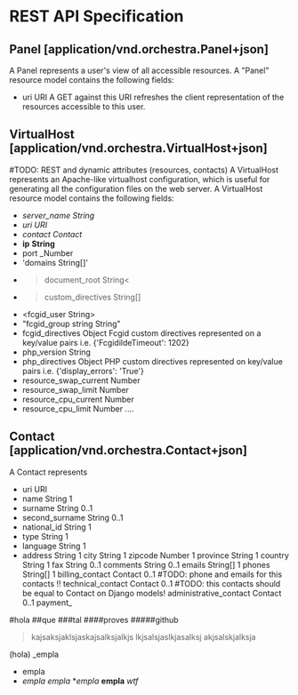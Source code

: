 REST API Specification
======================


Panel [application/vnd.orchestra.Panel+json]
--------------------------------------------
A Panel represents a user's view of all accessible resources.
A "Panel" resource model contains the following fields:

* uri                     URI         A GET against this URI refreshes the client representation of the resources accessible to this user.


VirtualHost [application/vnd.orchestra.VirtualHost+json]
--------------------------------------------------------
#TODO: REST and dynamic attributes (resources, contacts)
A VirtualHost represents an Apache-like virtualhost configuration, which is useful for generating all the configuration files on the web server.
A VirtualHost resource model contains the following fields:

* *server_name*             _String_
* *uri*                     _URI_
* *contact*                 _Contact_
* **ip**                      __String__
* port                    _Number
* 'domains                 String[]'
* >document_root           String<
* >custom_directives       String[]
* <fcgid_user              String>
* "fcgid_group string      String"
* fcgid_directives        Object      Fcgid custom directives represented on a key/value pairs i.e. {'FcgidildeTimeout': 1202}
* php_version             String
* php_directives          Object      PHP custom directives represented on key/value pairs i.e. {'display_errors': 'True'}
* resource_swap_current   Number
* resource_swap_limit     Number
* resource_cpu_current    Number
* resource_cpu_limit      Number
....


Contact [application/vnd.orchestra.Contact+json]
------------------------------------------------
A Contact represents 

* uri                     URI
* name                    String      1
* surname                 String      0..1
* second_surname          String      0..1
* national_id             String      1
* type                    String      1
* language                String      1
* address                 String      1
city                    String      1
zipcode                 Number      1
province                String      1
country                 String      1
fax                     String      0..1
comments                String      0..1
emails                  String[]    1
phones                  String[]    1
billing_contact         Contact     0..1 #TODO: phone and emails for this contacts !!
technical_contact       Contact     0..1 #TODO: this contacts should be equal to Contact on Django models!
administrative_contact  Contact     0..1
payment_

#hola
##que
###tal
####proves
#####github

>kajsaksjaklsjaskajsalksjalkjs
>lkjsalsjaslkjasalksj
akjsalskjalksja

(hola)
_empla
 * empla
 * *empla*
_empla_
**empla*
**empla**
*_wtf_*

